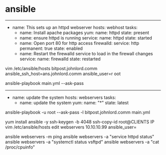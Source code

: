 # ansible



---
- name: This sets up an httpd webserver
  hosts: webhost
  tasks:
  - name: Install apache packages 
    yum:
      name: httpd
      state: present
  - name: ensure httpd is running
    service:
      name: httpd 
      state: started
  - name: Open port 80 for http access
    firewalld:
      service: http
      permanent: true
      state: enabled
  - name: Restart the firewalld service to load in the firewall changes
    service: 
      name: firewalld 
      state: restarted


vim /etc/ansible/hosts
bitpost.johnlord.comm ansible_ssh_host=ans.johnlord.comm ansible_user=r
oot

ansible-playbook main.yml --ask-pass

---
- name: update the system
  hosts: webservers
  tasks:
  - name: update the system
    yum:
      name: "*"
      state: latest
      
ansible-playbook -u root --ask-pass -l bitpost.johnlord.comm main.yml


yum install ansible -y
ssh-keygen -b 4048
ssh-copy-id root@CLIENTS IP
vim /etc/ansible/hosts
edit webservers
10.10.10.99 ansible_user=<user>

ansible webservers -m ping
ansible webservers -a "service httpd status"
ansible webservers -a "systemctl status vsftpd"
ansible webservers -a "cat /proc/cpuinfo"
